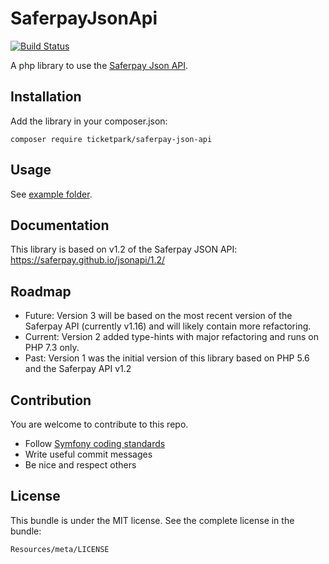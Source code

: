# SaferpayJsonApi

[![Build Status](https://travis-ci.org/Ticketpark/SaferpayJsonApi.svg?branch=master)](https://travis-ci.org/Ticketpark/SaferpayJsonApi)

A php library to use the [Saferpay Json API](http://saferpay.github.io/jsonapi/).

## Installation

Add the library in your composer.json:

```
composer require ticketpark/saferpay-json-api
```

## Usage
See [example folder](/example).


## Documentation

This library is based on v1.2 of the Saferpay JSON API:
https://saferpay.github.io/jsonapi/1.2/

## Roadmap

* Future: Version 3 will be based on the most recent version of the Saferpay API (currently v1.16) and will likely contain more refactoring.
* Current: Version 2 added type-hints with major refactoring and runs on PHP 7.3 only.
* Past: Version 1 was the initial version of this library based on PHP 5.6 and the Saferpay API v1.2


## Contribution
You are welcome to contribute to this repo.

* Follow [Symfony coding standards](http://symfony.com/doc/current/contributing/code/standards.html)
* Write useful commit messages
* Be nice and respect others

## License
This bundle is under the MIT license. See the complete license in the bundle:

    Resources/meta/LICENSE
